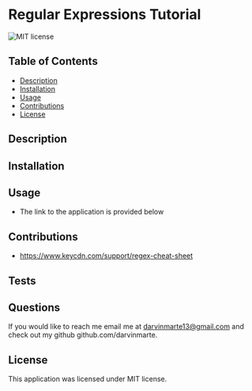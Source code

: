 # Regular Expressions Tutorial 

![MIT license](https://img.shields.io/badge/license-MIT-blue)

## Table of Contents

- [Description](#description)
- [Installation](#installation)
- [Usage](#usage)
- [Contributions](#contributions)
- [License](#license)

## Description



## Installation


## Usage

- The link to the application is provided below


## Contributions

- https://www.keycdn.com/support/regex-cheat-sheet

## Tests

## Questions

If you would like to reach me email me at darvinmarte13@gmail.com and check out my github github.com/darvinmarte.

## License

 This application was licensed under MIT license.